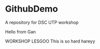 # GithubDemo
A repository for DSC UTP workshop

Hello from Gan

WORKSHOP LESGOO
This is so hard
hareyy